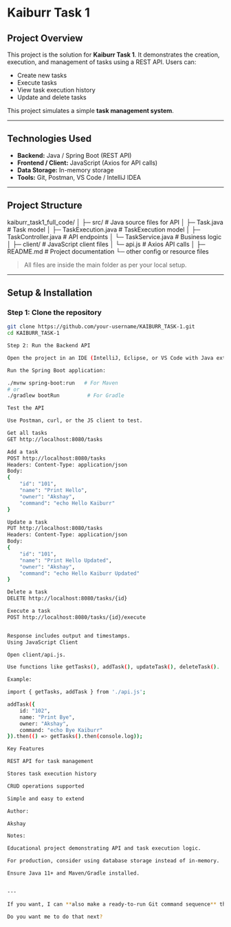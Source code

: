 # Kaiburr Task 1

## Project Overview
This project is the solution for **Kaiburr Task 1**. It demonstrates the creation, execution, and management of tasks using a REST API. Users can:

- Create new tasks
- Execute tasks
- View task execution history
- Update and delete tasks

This project simulates a simple **task management system**.

---

## Technologies Used
- **Backend:** Java / Spring Boot (REST API)
- **Frontend / Client:** JavaScript (Axios for API calls)
- **Data Storage:** In-memory storage
- **Tools:** Git, Postman, VS Code / IntelliJ IDEA

---

## Project Structure

kaiburr_task1_full_code/
│
├─ src/ # Java source files for API
│ ├─ Task.java # Task model
│ ├─ TaskExecution.java # TaskExecution model
│ ├─ TaskController.java # API endpoints
│ └─ TaskService.java # Business logic
│
├─ client/ # JavaScript client files
│ └─ api.js # Axios API calls
│
├─ README.md # Project documentation
└─ other config or resource files

> All files are inside the main folder as per your local setup.

---

## Setup & Installation

### Step 1: Clone the repository
```bash
git clone https://github.com/your-username/KAIBURR_TASK-1.git
cd KAIBURR_TASK-1

Step 2: Run the Backend API

Open the project in an IDE (IntelliJ, Eclipse, or VS Code with Java extensions).

Run the Spring Boot application:

./mvnw spring-boot:run   # For Maven
# or
./gradlew bootRun         # For Gradle

Test the API

Use Postman, curl, or the JS client to test.

Get all tasks
GET http://localhost:8080/tasks

Add a task
POST http://localhost:8080/tasks
Headers: Content-Type: application/json
Body:
{
    "id": "101",
    "name": "Print Hello",
    "owner": "Akshay",
    "command": "echo Hello Kaiburr"
}

Update a task
PUT http://localhost:8080/tasks
Headers: Content-Type: application/json
Body:
{
    "id": "101",
    "name": "Print Hello Updated",
    "owner": "Akshay",
    "command": "echo Hello Kaiburr Updated"
}

Delete a task
DELETE http://localhost:8080/tasks/{id}

Execute a task
POST http://localhost:8080/tasks/{id}/execute


Response includes output and timestamps.
Using JavaScript Client

Open client/api.js.

Use functions like getTasks(), addTask(), updateTask(), deleteTask().

Example:

import { getTasks, addTask } from './api.js';

addTask({
    id: "102",
    name: "Print Bye",
    owner: "Akshay",
    command: "echo Bye Kaiburr"
}).then(() => getTasks().then(console.log));

Key Features

REST API for task management

Stores task execution history

CRUD operations supported

Simple and easy to extend

Author:

Akshay

Notes:

Educational project demonstrating API and task execution logic.

For production, consider using database storage instead of in-memory.

Ensure Java 11+ and Maven/Gradle installed.


---

If you want, I can **also make a ready-to-run Git command sequence** that will push **all your local files including this README** to GitHub **without merge errors**, so you don’t have to manually fix the `main -> main (fetch first)` issue.  

Do you want me to do that next?
